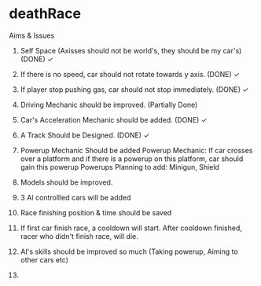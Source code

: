 # deathRace
Aims & Issues

1) Self Space (Axisses should not be world's, they should be my car's) (DONE) ✓

2) If there is no speed, car should not rotate towards y axis. (DONE) ✓

3) If player stop pushing gas, car should not stop immediately.  (DONE) ✓

4) Driving Mechanic should be improved. (Partially Done)

5) Car's Acceleration Mechanic should be added. (DONE) ✓

6) A Track Should be Designed. (DONE) ✓

7) Powerup Mechanic Should be added 
Powerup Mechanic: If car crosses over a platform and if there is a powerup on this platform, car should gain this powerup 
Powerups Planning to add: Minigun, Shield

8) Models should be improved.

9) 3 AI controllled cars will be added

10) Race finishing position & time should be saved

11) If first car finish race, a cooldown will start. After cooldown finished, racer who didn't finish race, will die.

12) AI's skills should be improved so much (Taking powerup, Aiming to other cars etc)

13)

